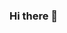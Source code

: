 ### Hi there 👋

<!--
**abdo927/abdo927** is a ✨ _special_ ✨ repository because its `README.md` (this file) appears on your GitHub profile.

Here are some ideas to get you started:

- 🔭 I’m currently working on student at delta university lev2
- 🌱 I’m currently learning .frontend..
- 👯 I’m looking to collaborate on ...
- 🤔 I’m looking for help with .finding remotely job..
- 💬 Ask me about my personality...
- 📫 How to reach me: .3216410aaa@gmail.com..
- 😄 Pronouns: ...
- ⚡ Fun fact: ...
-->
